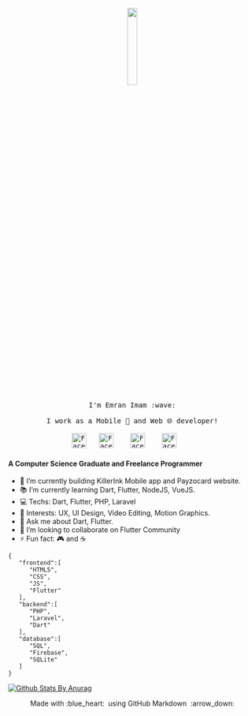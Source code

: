 <p align="center">
  <img src="https://media1.giphy.com/media/QNFhOolVeCzPQ2Mx85/giphy.gif" width="20%">
  <br><br>
  <samp>
    I'm Emran Imam :wave:
    <br><br>
    I work as a Mobile 📱 and Web 🌐 developer!
    <br><br>
    <a href="https://www.facebook.com/emran.imam" target="_blank"><img src="https://img.icons8.com/fluent/48/000000/facebook-new.png" width="30px" alt="Facebook"></a>&nbsp; &nbsp;<a href="mailto:emran.imam@gmail.com" target="_blank"><img src="https://img.icons8.com/fluent/48/000000/gmail.png" width="30px" alt="Facebook"></a> &nbsp; &nbsp;<a href="https://www.linkedin.com/in/emran-imam/" target="_blank"><img src="https://img.icons8.com/color/48/000000/linkedin.png" width="30px" alt="Facebook"></a> &nbsp; &nbsp;<a href="https://twitter.com/emranimam" target="_blank"><img src="https://img.icons8.com/color/48/000000/twitter.png" width="30px" alt="Facebook"></a> &nbsp; &nbsp;
  </samp>
</p>

#### A Computer Science Graduate and Freelance Programmer

- 🔭 I’m currently building KillerInk Mobile app and Payzocard website.
- :books: I’m currently learning Dart, Flutter, NodeJS, VueJS.
- :computer: Techs: Dart, Flutter, PHP, Laravel
- :pushpin: Interests: UX, UI Design, Video Editing, Motion Graphics.
- 💬 Ask me about Dart, Flutter.
- 👯 I’m looking to collaborate on Flutter Community
- ⚡ Fun fact: 🎮 and ☕


```
{
   "frontend":[
      "HTML5",
      "CSS",
      "JS",
      "Flutter"
   ],
   "backend":[
      "PHP",
      "Laravel",
      "Dart"
   ],
   "database":[
      "SQL",
      "Firebase",
      "SQLite"
   ]
}
```

[![Github Stats By Anurag](https://github-readme-stats.vercel.app/api?username=emran92&show_icons=true&title_color=fff&icon_color=79ff97&text_color=9f9f9f&bg_color=151515)](https://github.com/anuraghazra/github-readme-stats)

<p align="center">
  Made with :blue_heart: &nbsp;using GitHub Markdown &nbsp;:arrow_down:
</p>
